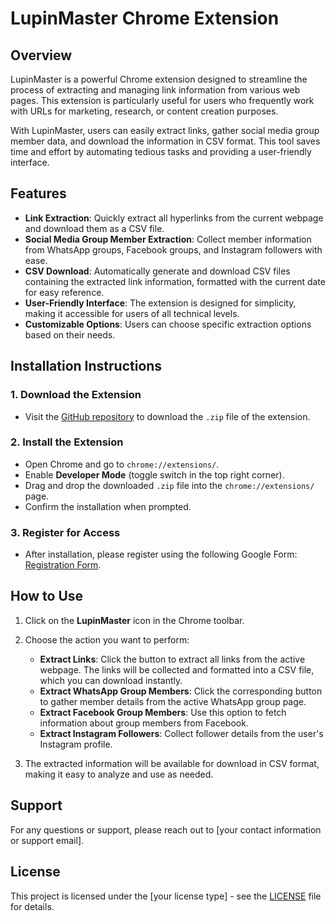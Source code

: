 # LupinMaster Chrome Extension

## Overview
LupinMaster is a powerful Chrome extension designed to streamline the process of extracting and managing link information from various web pages. This extension is particularly useful for users who frequently work with URLs for marketing, research, or content creation purposes. 

With LupinMaster, users can easily extract links, gather social media group member data, and download the information in CSV format. This tool saves time and effort by automating tedious tasks and providing a user-friendly interface.

## Features
- **Link Extraction**: Quickly extract all hyperlinks from the current webpage and download them as a CSV file.
- **Social Media Group Member Extraction**: Collect member information from WhatsApp groups, Facebook groups, and Instagram followers with ease.
- **CSV Download**: Automatically generate and download CSV files containing the extracted link information, formatted with the current date for easy reference.
- **User-Friendly Interface**: The extension is designed for simplicity, making it accessible for users of all technical levels.
- **Customizable Options**: Users can choose specific extraction options based on their needs.

## Installation Instructions

### 1. Download the Extension
- Visit the [GitHub repository](https://github.com/bhikandeshmukh/LupinMaster) to download the `.zip` file of the extension.

### 2. Install the Extension
- Open Chrome and go to `chrome://extensions/`.
- Enable **Developer Mode** (toggle switch in the top right corner).
- Drag and drop the downloaded `.zip` file into the `chrome://extensions/` page.
- Confirm the installation when prompted.

### 3. Register for Access
- After installation, please register using the following Google Form: [Registration Form](LINK_TO_YOUR_GOOGLE_FORM).

## How to Use
1. Click on the **LupinMaster** icon in the Chrome toolbar.
2. Choose the action you want to perform:
   - **Extract Links**: Click the button to extract all links from the active webpage. The links will be collected and formatted into a CSV file, which you can download instantly.
   - **Extract WhatsApp Group Members**: Click the corresponding button to gather member details from the active WhatsApp group page.
   - **Extract Facebook Group Members**: Use this option to fetch information about group members from Facebook.
   - **Extract Instagram Followers**: Collect follower details from the user's Instagram profile.

3. The extracted information will be available for download in CSV format, making it easy to analyze and use as needed.

## Support
For any questions or support, please reach out to [your contact information or support email].

## License
This project is licensed under the [your license type] - see the [LICENSE](LICENSE) file for details.
